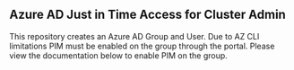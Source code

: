 ## Azure AD Just in Time Access for Cluster Admin

This repository creates an Azure AD Group and User. Due to AZ CLI limitations PIM must be enabled on the group through the portal. Please view the documentation below to enable PIM on the group. 
